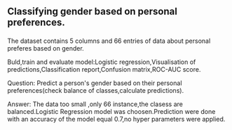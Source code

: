 ## Classifying gender based on personal preferences.<p>
The dataset contains 5 columns and 66 entries of data about personal preferes based on gender.<p>
  Buld,train and evaluate model:Logistic regression,Visualisation of predictions,Classification report,Confusion matrix,ROC-AUC score.<p>
    Question: Predict a person's gender based on their personal preferences(check balance of classes,calculate predictions).<p>
      Answer: The data too small ,only 66 instance,the clasess are balanced.Logistic Regression model was choosen.Prediction were done with an accuracy of the model equal
      0.7,no hyper parameters were applied.
